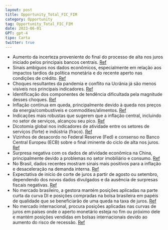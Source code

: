 ```yaml
---
layout: post
title: Opportunity_Total_FIC_FIM
category: Opportunity
tag: Opportunity_Total_FIC_FIM
date: 2023-06-01
GPT: gpt-4
tipo: Carta
twitter: true
---
```


- Aumento da incerteza proveniente do final do processo de alta nos juros iniciado pelos principais bancos centrais. 
<a href="#" onclick="search_on_pdf('alta nos juros pelos principais bancos centrais, observamos no mês de maio um aumento de incerteza ')">Ref</a>
- Sinais ambíguos nos dados econômicos, especialmente em relação aos impactos tardios da política monetária e do recente aperto nas condições de crédito.
<a href="#" onclick="search_on_pdf('impactos defasados da política monetária e do aperto recente nas condições de crédito tem gerado di')">Ref</a>
- Choques resultantes da pandemia e conflito na Ucrânia já são menos visíveis nos principais indicadores.
<a href="#" onclick="search_on_pdf('associados à pandemia e ao conflito na Ucrânia já se dissipam nos principais indicadores, a identif')">Ref</a>
- Identificação dos componentes de tendência dificultada pela magnitude desses choques.
<a href="#" onclick="search_on_pdf('associados à pandemia e ao conflito na Ucrânia já se dissipam nos principais indicadores, a identif')">Ref</a>
- Inflação continua em queda, principalmente devido à queda nos preços da energia/combustíveis e commodities/alimentos.
<a href="#" onclick="search_on_pdf('mostram, de forma geral, quedas contínuas, com grande contribuição dos componentes de energia/combu')">Ref</a>
- Indicações mais robustas que sugerem que a inflação central, incluindo no setor de serviços, alcançou seu pico.
<a href="#" onclick="search_on_pdf('associados à pandemia e ao conflito na Ucrânia já se dissipam nos principais indicadores, a identif')">Ref</a>
- Dicotomia global nos indicadores de atividade entre os setores de serviços (forte) e indústria (fraco).
<a href="#" onclick="search_on_pdf('movimento descendente nos núcleos será suficiente para a convergência da inflação a patamares neutr')">Ref</a>
- Vizinhos de desacordo no Federal Reserve (Fed) e consenso no Banco Central Europeu (ECB) sobre o final iminente do ciclo de alta nos juros.
<a href="#" onclick="search_on_pdf('esperadas do Federal Reserve (Fed) e do Banco Central Europeu (ECB). As comunicações do Fed mostrar')">Ref</a>
- Surpresa negativa com os dados de atividade econômica na China, principalmente devido a problemas no setor imobiliário e consumo.
<a href="#" onclick="search_on_pdf('China, tanto no lado dos investimentos, que ainda sentem a crise ocorrida no setor imobiliário, com')">Ref</a>
- No Brasil, dados recentes mostram sinais mais positivos para a inflação e desaceleração na demanda interna.
<a href="#" onclick="search_on_pdf('ouvidoria@opportunity.com.brWWW.OPPORTUNITY.COM.BR OPPORTUNITY@OPPORTUNITY.COM.BRNo Brasil, os úl')">Ref</a>
- Expectativa de início de corte de juros a partir de agosto ou setembro, dependendo dos novos dados divulgados e da ausência de surpresas fiscais negativas.
<a href="#" onclick="search_on_pdf('e considerando um resultado favorável das discussões a respeito das metas de inflação (que deverão ')">Ref</a>
- No mercado brasileiro, a gestora mantém posições aplicadas na parte curta da curva DI e posições compradas na bolsa brasileira em papéis de qualidade que se beneficiarão de uma queda na taxa de juros.
<a href="#" onclick="search_on_pdf('a re-ancorar as expectativas inflacionárias. Mantemos também posição comprada na bolsa brasileira e')">Ref</a>
- No mercado internacional, procura posições aplicadas nas curvas de juros em países onde o aperto monetário esteja no fim ou próximo dele e mantém posições vendidas em bolsas internacionais devido ao aumento do risco de recessão.
<a href="#" onclick="search_on_pdf('a re-ancorar as expectativas inflacionárias. Mantemos também posição comprada na bolsa brasileira e')">Ref</a>
